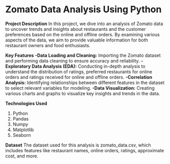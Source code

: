 # **Zomato Data Analysis Using Python**

**Project Description**
In this project, we dive into an analysis of Zomato data to uncover trends and insights about restaurants and the customer preferences based on the online and offline orders. By examining various aspects of the data, we aim to provide valuable information for both restaurant owners and food enthusiasts.

**Key Features**
**-Data Loading and Cleaning:** Importing the Zomato dataset and performing data cleaning to ensure accuracy and reliability.
**-Exploratory Data Analysis (EDA):** Conducting in-depth analysis to understand the distribution of ratings, preferred restaurants for online orders and ratings received for online and offline orders.
**-Correlation Analysis:** Identifying relationships between different features in the dataset to select relevant variables for modeling.
**-Data Visualization:** Creating various charts and graphs to visualize key insights and trends in the data.

**Technologies Used**
1. Python
2. Pandas
3. Numpy
4. Matplotlib
5. Seaborn

**Dataset**
The dataset used for this analysis is zomato_data.csv, which includes features like restaurant names, online orders, ratings, approximate cost, and more.
